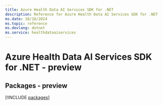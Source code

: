 ```yaml
---
title: Azure Health Data AI Services SDK for .NET
description: Reference for Azure Health Data AI Services SDK for .NET
ms.date: 10/18/2024
ms.topic: reference
ms.devlang: dotnet
ms.service: healthdataaiservices
---
```

# Azure Health Data AI Services SDK for .NET - preview
## Packages - preview
[!INCLUDE [packages](health-data-ai-services-index.md)]